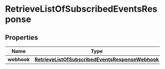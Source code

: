 

# RetrieveListOfSubscribedEventsResponse


## Properties

| Name | Type | Description | Notes |
|------------ | ------------- | ------------- | -------------|
|**webhook** | [**RetrieveListOfSubscribedEventsResponseWebhook**](RetrieveListOfSubscribedEventsResponseWebhook.md) |  |  [optional] |



